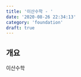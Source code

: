 ```yaml
---
title: '이산수학 - '
date: '2020-08-26 22:34:13'
category: 'foundation'
draft: true
---
```


## 개요

이산수학
